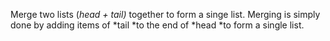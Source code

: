 
[comment]: # (ListCanvasModule)
Merge two lists (*head + tail)* together to form a singe list. Merging is simply done by adding items of *tail *to the end of *head *to form a single list.